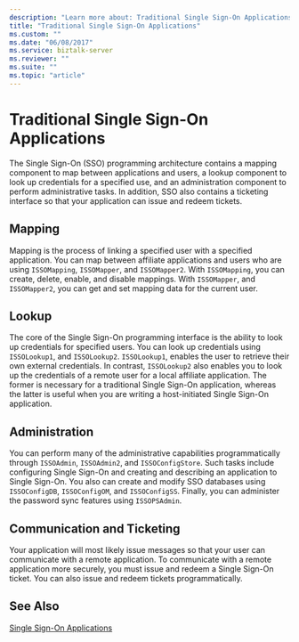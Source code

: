```yaml
---
description: "Learn more about: Traditional Single Sign-On Applications"
title: "Traditional Single Sign-On Applications"
ms.custom: ""
ms.date: "06/08/2017"
ms.service: biztalk-server
ms.reviewer: ""
ms.suite: ""
ms.topic: "article"
---
```

# Traditional Single Sign-On Applications
The Single Sign-On (SSO) programming architecture contains a mapping component to map between applications and users, a lookup component to look up credentials for a specified use, and an administration component to perform administrative tasks. In addition, SSO also contains a ticketing interface so that your application can issue and redeem tickets.  
  
## Mapping  
 Mapping is the process of linking a specified user with a specified application. You can map between affiliate applications and users who are using `ISSOMapping`, `ISSOMapper`, and `ISSOMapper2`. With `ISSOMapping`, you can create, delete, enable, and disable mappings. With `ISSOMapper`, and `ISSOMapper2`, you can get and set mapping data for the current user.  
  
## Lookup  
 The core of the Single Sign-On programming interface is the ability to look up credentials for specified users. You can look up credentials using `ISSOLookup1`, and `ISSOLookup2`. `ISSOLookup1`, enables the user to retrieve their own external credentials. In contrast, `ISSOLookup2` also enables you to look up the credentials of a remote user for a local affiliate application. The former is necessary for a traditional Single Sign-On application, whereas the latter is useful when you are writing a host-initiated Single Sign-On application.  
  
## Administration  
 You can perform many of the administrative capabilities programmatically through `ISSOAdmin`, `ISSOAdmin2`, and `ISSOConfigStore`. Such tasks include configuring Single Sign-On and creating and describing an application to Single Sign-On. You also can create and modify SSO databases using `ISSOConfigDB`, `ISSOConfigOM`, and `ISSOConfigSS`. Finally, you can administer the password sync features using `ISSOPSAdmin`.  
  
## Communication and Ticketing  
 Your application will most likely issue messages so that your user can communicate with a remote application. To communicate with a remote application more securely, you must issue and redeem a Single Sign-On ticket. You can also issue and redeem tickets programmatically.  
  
## See Also  
 [Single Sign-On Applications](../core/single-sign-on-applications.md)
